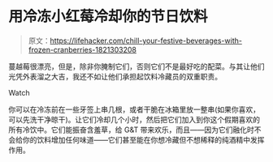 # 用冷冻小红莓冷却你的节日饮料

> 原文：<https://lifehacker.com/chill-your-festive-beverages-with-frozen-cranberries-1821303208>

蔓越莓很漂亮，但是，除非你腌制它们，否则它们不是最好吃的配菜。与其让他们光凭外表溜之大吉，我还不如让他们承担起饮料冷藏员的双重职责。

Watch

你可以在冷冻前在一些牙签上串几根，或者干脆在冰箱里放一整串(如果你喜欢，可以先洗干净晾干)。让它们冷却几个小时，然后把它们加入到你这个假期喜欢的所有冷饮中。它们能振奋含羞草，给 G&T 带来欢乐，而且——因为它们融化时不会给你的饮料增加任何味道——它们甚至能在你想冷藏但不想稀释的纯酒精中发挥作用。